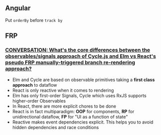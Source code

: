 ## Angular

Put `orderBy` before `track by`

## FRP

### [CONVERSATION: What's the core differences between the observables/signals approach of Cycle.js and Elm vs React's pseudo FRP manually-triggered branch re-rendering approach?](https://www.reddit.com/r/javascript/comments/3zr6i0/conversation_whats_the_core_differences_between/)

* Elm and Cycle are based on observable primitives taking a **first class approach** to dataflow
* React is only reactive when it comes to rendering
* Elm has only first-order Signals, Cycle which uses RxJS supports higher-order Observables
* In React, there are more explicit chores to be done
* React is in fact multiparadigm: **OOP** for components, **RP** for unidirectional dataflow, **FP** for "UI as a function of state"
* Reactive makes event dependencies explicit. This helps you to avoid hidden dependencies and race conditions
